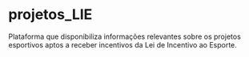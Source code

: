 # projetos_LIE
Plataforma que disponibiliza informações relevantes sobre os projetos esportivos aptos a receber incentivos da Lei de Incentivo ao Esporte.
